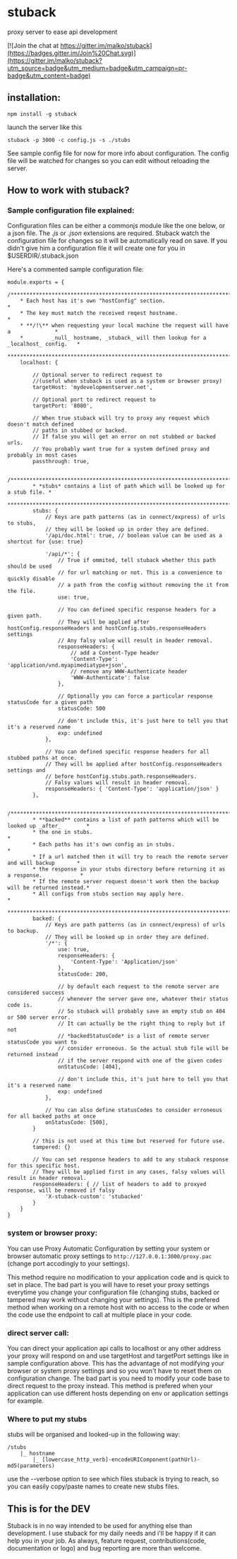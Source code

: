 # stuback

proxy server to ease api development

[![Join the chat at https://gitter.im/malko/stuback](https://badges.gitter.im/Join%20Chat.svg)](https://gitter.im/malko/stuback?utm_source=badge&utm_medium=badge&utm_campaign=pr-badge&utm_content=badge)

## installation:
```
npm install -g stuback
```

launch the server like this
```
stuback -p 3000 -c config.js -s ./stubs
```

See sample config file for now for more info about configuration.
The config file will be watched for changes so you can edit without reloading the server.

## How to work with stuback?

### Sample configuration file explained:
Configuration files can be either a commonjs module like the one below, or a json file. The _.js_ or _.json_ extensions are required.
Stuback watch the configuration file for changes so it will be automatically read on save. If you didn't give him a configuration file it will create one for you in $USERDIR/.stuback.json

Here's a commented sample configuration file:
```javascrip
module.exports = {
	/**********************************************************************************
	* Each host has it's own "hostConfig" section.                                    *
	* The key must match the received reqest hostname.                                *
	* **/!\** when requesting your local machine the request will have a              *
	*         _null_ hostname, _stuback_ will then lookup for a _localhost_ config.   *
	**********************************************************************************/
	localhost: {

		// Optional server to redirect request to
		//(useful when stuback is used as a system or browser proxy)
		targetHost: 'mydevelopmentserver.net',

		// Optional port to redirect request to
		targetPort: '8080',

		// When true stuback will try to proxy any request which doesn't match defined
		// paths in stubbed or backed.
		// If false you will get an error on not stubbed or backed urls.
		// You probably want true for a system defined proxy and probably in most cases
		passthrough: true,

		/***************************************************************************
		* *stubs* contains a list of path which will be looked up for a stub file. *
		***************************************************************************/
		stubs: {
			// Keys are path patterns (as in connect/express) of urls to stubs,
			// they will be looked up in order they are defined.
			'/api/doc.html': true, // boolean value can be used as a shortcut for {use: true}

			'/api/*': {
				// True if ommited, tell stuback whether this path should be used
				// for url matching or not. This is a convenience to quickly disable
				// a path from the config without removing the it from the file.
				use: true,

				// You can defined specific response headers for a given path.
				// They will be applied after hostConfig.responseHeaders and hostConfig.stubs.responseHeaders settings
				// Any falsy value will result in header removal.
				responseHeaders: {
					// add a Content-Type header
					'Content-Type': 'application/vnd.myapimediatype+json',
					// remove any WWW-Authenticate header
					'WWW-Authenticate': false
				},

				// Optionally you can force a particular response statusCode for a given path
				statusCode: 500

				// don't include this, it's just here to tell you that it's a reserved name
				exp: undefined
			},

			// You can defined specific response headers for all stubbed paths at once.
			// They will be applied after hostConfig.responseHeaders settings and
			// before hostConfig.stubs.path.responseHeaders.
			// Falsy values will result in header removal.
			responseHeaders: { 'Content-Type': 'application/json' }
		},

		/*************************************************************************************
		* **backed** contains a list of path patterns which will be looked up _after_        *
		* the one in stubs.                                                                  *
		* Each paths has it's own config as in stubs.                                        *
		* If a url matched then it will try to reach the remote server and will backup       *
		* the response in your stubs directory before returning it as a response.            *
		* If the remote server request doesn't work then the backup will be returned instead.*
		* All configs from stubs section may apply here.                                     *
		*************************************************************************************/
		backed: {
			// Keys are path patterns (as in connect/express) of urls to backup.
			// They will be looked up in order they are defined.
			'/*': {
				use: true,
				responseHeaders: {
					'Content-Type': 'Application/json'
				},
				statusCode: 200,

				// by default each request to the remote server are considered success
				// whenever the server gave one, whatever their status code is.
				// So stuback will probably save an empty stub on 404 or 500 server error.
				// It can actually be the right thing to reply but if not
				// *backedStatusCode* is a list of remote server statusCode you want to
				// consider erroneous. So the actual stub file will be returned instead
				// if the server respond with one of the given codes
				onStatusCode: [404],

				// don't include this, it's just here to tell you that it's a reserved name
				exp: undefined
			},

			// You can also define statusCodes to consider erroneous for all backed paths at once
			onStatusCode: [500],
		}

		// this is not used at this time but reserved for future use.
		tampered: {}

		// You can set response headers to add to any stuback response for this specific host.
		// They will be applied first in any cases, falsy values will result in header removal.
		responseHeaders: { // list of headers to add to proxyed response, will be removed if falsy
			'X-stuback-custom': 'stubacked'
		}
	}
}
```


### system or browser proxy:
You can use Proxy Automatic Configuration by setting your system or browser automatic proxy settings to ```http://127.0.0.1:3000/proxy.pac``` (change port accodingly to your settings).

This method require no modification to your application code and is quick to set in place.
The bad part is you will have to reset your proxy settings everytime you change your configuration file (changing stubs, backed or tampered may work without changing your settings).
This is the prefered method when working on a remote host with no access to the code or when the code use the endpoint to call at multiple place in your code.


### direct server call:
You can direct your application api calls to localhost or any other address your proxy will respond on and use targetHost and targetPort settings like in sample configuration above.
This has the advantage of not modifying your browser or system proxy settings and so you won't have to reset them on configuration change.
The bad part is you need to modify your code base to direct request to the proxy instead.
This method is prefered when your application can use different hosts depending on env or application settings for example.


### Where to put my stubs
stubs will be organised and looked-up in the following way:
```
/stubs
	|_ hostname
	 	|_ [lowercase_http_verb]-encodeURIComponent(pathUrl)-md5(parameters)
```
use the --verbose option to see which files stuback is trying to reach, so you can easily copy/paste names to create new stubs files.


## This is for the DEV
Stuback is in no way intended to be used for anything else than development.
I use stuback for my daily needs and i'll be happy if it can help you in your job. As always, feature request, contributions(code, documentation or logo) and bug reporting are more than welcome.
